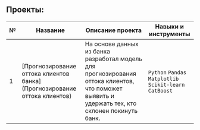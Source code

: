 ## Проекты:
| №| Название                                                          | Описание проекта                                                   | Навыки и инструменты           |  
|--|-------------------------------------------------------------------|------------------------------------------------------------------|-----------------------------------|
|1 |[Прогнозирование оттока клиентов банка](Прогнозирование оттока клиентов)|На основе данных из банка разработал модель для прогнозирования оттока клиентов, что поможет выявить и удержать тех, кто склонен покинуть банк.|`Python` `Pandas` `Matplotlib` `Scikit-learn` `CatBoost` |
